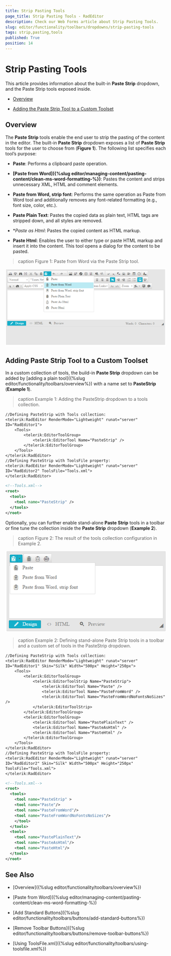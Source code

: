 ```yaml
---
title: Strip Pasting Tools
page_title: Strip Pasting Tools - RadEditor
description: Check our Web Forms article about Strip Pasting Tools.
slug: editor/functionality/toolbars/dropdowns/strip-pasting-tools
tags: strip,pasting,tools
published: True
position: 14
---
```


# Strip Pasting Tools

This article provides information about the built-in **Paste Strip** dropdown, and the Paste Strip tools exposed inside.

* [Overview](#overview)

* [Adding the Paste Strip Tool to a Custom Toolset](#adding-paste-strip-tool-to-a-custom-tool-set)

## Overview

The **Paste Strip** tools enable the end user to strip the pasting of the content in the editor. The built-in **Paste Strip** dropdown exposes a list of **Paste Strip** tools for the user to choose from (**Figure 1**). The following list specifies each tool’s purpose:

* **Paste**: Performs a clipboard paste operation.

* **[Paste from Word]({%slug editor/managing-content/pasting-content/clean-ms-word-formatting-%})**: Pastes the content and strips unnecessary XML, HTML and comment elements.

* **Paste from Word, strip font**: Performs the same operation as Paste from Word tool and additionally removes any font-related formatting (e.g., font size, color, etc.).

* **Paste Plain Text**: Pastes the copied data as plain text, HTML tags are stripped down, and all styles are removed.

* **Paste as Html*: Pastes the copied content as HTML markup.

* **Paste Html**: Enables the user to either type or paste HTML markup and insert it into the content. This tool opens a dialog for the content to be pasted.

>caption Figure 1: Paste from Word via the Paste Strip tool.

![editor-paste-strip](images/editor-paste-strip.png)

## Adding Paste Strip Tool to a Custom Toolset

In a custom collection of tools, the build-in **Paste Strip** dropdown can be added by [adding a plain tool]({%slug editor/functionality/toolbars/overview%}) with a name set to **PasteStrip** (**Example 1**).

>caption Example 1: Adding the PasteStrip dropdown to a tools collection.

````ASP.NET
//Defining PasteStrip with Tools collection:
<telerik:RadEditor RenderMode="Lightweight" runat="server" ID="RadEditor1">
	<Tools>
		<telerik:EditorToolGroup>
			<telerik:EditorTool Name="PasteStrip" />
		</telerik:EditorToolGroup>
	</Tools>
</telerik:RadEditor>
//Defining PasteStrip with ToolsFile property:
<telerik:RadEditor RenderMode="Lightweight" runat="server" ID="RadEditor2" ToolsFile="Tools.xml">
</telerik:RadEditor>
````
````XML
<!--Tools.xml-->
<root>
  <tools>
	<tool name="PasteStrip" />
  </tools>
</root>
````

Optionally, you can further enable stand-alone **Paste Strip** tools in a toolbar or fine tune the collection inside the **Paste Strip** dropdown (**Example 2**).

>caption Figure 2: The result of the tools collection configuration in Example 2.

![custom-paste-strip-tools-collection](images/custom-paste-strip-tools-collection.png)

>caption Example 2: Defining stand-alone Paste Strip tools in a toolbar and a custom set of tools in the PasteStrip dropdown.

````ASP.NET
//Defining PasteStrip with Tools collection:
<telerik:RadEditor RenderMode="Lightweight" runat="server" ID="RadEditor1" Skin="Silk" Width="500px" Height="250px">
	<Tools>
		<telerik:EditorToolGroup>
			<telerik:EditorToolStrip Name="PasteStrip">
				<telerik:EditorTool Name="Paste" />
				<telerik:EditorTool Name="PasteFromWord" />
				<telerik:EditorTool Name="PasteFromWordNoFontsNoSizes" />
			</telerik:EditorToolStrip>
		</telerik:EditorToolGroup>
		<telerik:EditorToolGroup>
			<telerik:EditorTool Name="PastePlainText" />
			<telerik:EditorTool Name="PasteAsHtml" />
			<telerik:EditorTool Name="PasteHtml" />
		</telerik:EditorToolGroup>
	</Tools>
</telerik:RadEditor>
//Defining PasteStrip with ToolsFile property:
<telerik:RadEditor RenderMode="Lightweight" runat="server" ID="RadEditor2" Skin="Silk" Width="500px" Height="250px" ToolsFile="Tools.xml">
</telerik:RadEditor>
````
````XML
<!--Tools.xml-->
<root>
  <tools>
	<tool name="PasteStrip" >
	<tool name="Paste"/>
	<tool name="PasteFromWord"/>
	<tool name="PasteFromWordNoFontsNoSizes"/>
	</tool>
  </tools>
  <tools>
	<tool name="PastePlainText"/>
	<tool name="PasteAsHtml"/>
	<tool name="PasteHtml"/>
  </tools>
</root>	
````

## See Also

 * [Overview]({%slug editor/functionality/toolbars/overview%})
 
 * [Paste from Word]({%slug editor/managing-content/pasting-content/clean-ms-word-formatting-%})

 * [Add Standard Buttons]({%slug editor/functionality/toolbars/buttons/add-standard-buttons%})

 * [Remove Toolbar Buttons]({%slug editor/functionality/toolbars/buttons/remove-toolbar-buttons%})

 * [Using ToolsFile.xml]({%slug editor/functionality/toolbars/using-toolsfile.xml%})
